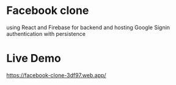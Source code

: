 # Facebook clone

using React and Firebase for backend and hosting
Google Signin authentication with persistence

# Live Demo

https://facebook-clone-3df97.web.app/
